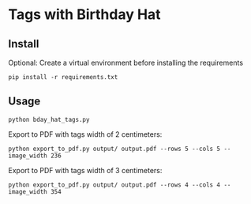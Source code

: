 # Tags with Birthday Hat

## Install

Optional: Create a virtual environment before installing the requirements

```
pip install -r requirements.txt
```

## Usage

```
python bday_hat_tags.py
```

Export to PDF with tags width of 2 centimeters:
```
python export_to_pdf.py output/ output.pdf --rows 5 --cols 5 --image_width 236
```

Export to PDF with tags width of 3 centimeters:
```
python export_to_pdf.py output/ output.pdf --rows 4 --cols 4 --image_width 354
```